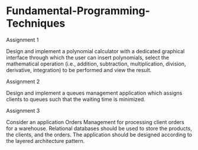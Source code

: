 # Fundamental-Programming-Techniques
Assignment 1

Design and implement a polynomial calculator with a dedicated graphical interface through which
the user can insert polynomials, select the mathematical operation (i.e., addition, subtraction,
multiplication, division, derivative, integration) to be performed and view the result. 


Assignment 2

Design and implement a queues management application which assigns clients to queues such that
the waiting time is minimized. 


Assignment 3

Consider an application Orders Management for processing client orders for a warehouse.
Relational databases should be used to store the products, the clients, and the orders. The
application should be designed according to the layered architecture pattern.
